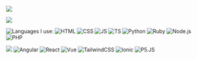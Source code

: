 ![](https://img.shields.io/badge/-Hi%20there%20%F0%9F%91%8B-limegreen?style=for-the-badge&logo=p5js&logoColor=white)

![](https://img.shields.io/badge/-I%E2%80%99m%20currently%20learning%20NativeScript,%20and%20soon%20Web%20Components.-red?style=for-the-badge&logo=p5js&logoColor=white)

 ![Languages I use:](https://img.shields.io/badge/-Languages%20I%20use:-blue?style=for-the-badge)  ![HTML](https://img.shields.io/badge/-Html-red?style=for-the-badge&logo=html5&logoColor=white) ![CSS](https://img.shields.io/badge/-Css-blue?style=for-the-badge&logo=css3&logoColor=white) ![JS](https://img.shields.io/badge/-javascript-yellow?style=for-the-badge&logo=javascript&logoColor=white) ![TS](https://img.shields.io/badge/-typescript-3178c6?style=for-the-badge&logo=typescript&logoColor=white) ![Python](https://img.shields.io/badge/-python-blue?style=for-the-badge&logo=python&logoColor=white) ![Ruby](https://img.shields.io/badge/-ruby-darkred?style=for-the-badge&logo=ruby&logoColor=white) ![Node.js](https://img.shields.io/badge/-nodejs-70a761?style=for-the-badge&logo=node.js&logoColor=white) ![PHP](https://img.shields.io/badge/-php-8892bf?style=for-the-badge&logo=php&logoColor=white)

![](https://img.shields.io/badge/-Libraries/frameworks%20I%20use:-rebeccapurple?style=for-the-badge&logo=p5js&logoColor=white) ![Angular](https://img.shields.io/badge/-angular-red?style=for-the-badge&logo=angular&logoColor=white) ![React](https://img.shields.io/badge/-react-blue?style=for-the-badge&logo=react&logoColor=white) ![Vue](https://img.shields.io/badge/-vue-42b983?style=for-the-badge&logo=vue.js&logoColor=white) ![TailwindCSS](https://img.shields.io/badge/-tailwind-38b2ac?style=for-the-badge&logo=tailwind-css&logoColor=white) ![Ionic](https://img.shields.io/badge/-ionic-3880ff?style=for-the-badge&logo=ionic&logoColor=white) ![P5.JS](https://img.shields.io/badge/-p5js-ed225d?style=for-the-badge&logo=p5js&logoColor=white)
